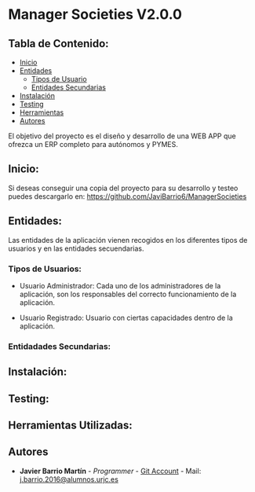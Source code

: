 # Manager Societies V2.0.0
## Tabla de Contenido:
- [Inicio](#inicio)
- [Entidades](#entidades)
    + [Tipos de Usuario](#tipos-de-usuarios)
    + [Entidades Secundarias](#entidadades-secundarias)
- [Instalación](#instalación)
- [Testing](#testing)
- [Herramientas](#herramientas-utilizadas)
- [Autores](#autores)

El objetivo del proyecto es el diseño y desarrollo de una WEB APP que ofrezca un ERP completo para autónomos y PYMES.

## Inicio:
Si deseas conseguir una copia del proyecto para su desarrollo y testeo puedes descargarlo en: https://github.com/JaviBarrio6/ManagerSocieties

## Entidades:
Las entidades de la aplicación vienen recogidos en los diferentes tipos de usuarios y en las entidades secuendarias.

### Tipos de Usuarios:

* Usuario Administrador: Cada uno de los administradores de la aplicación, son los responsables del correcto funcionamiento de la aplicación.

* Usuario Registrado: Usuario con ciertas capacidades dentro de la aplicación.

### Entidadades Secundarias:

## Instalación:

## Testing:

## Herramientas Utilizadas:

## Autores
* **Javier Barrio Martín** - *Programmer* - [Git Account](https://github.com/JaviBarrio6) - Mail: j.barrio.2016@alumnos.urjc.es
